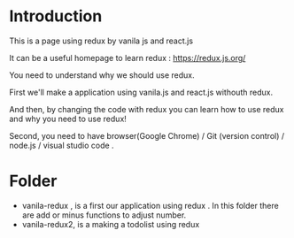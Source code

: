 # Introduction

This is a page using redux by vanila js and react.js

It can be a useful homepage to learn redux : https://redux.js.org/

You need to understand why we should use redux.

First we'll make a application using vanila.js and react.js withouth redux.

And then, by changing the code with redux you can learn how to use redux and why you need to use redux!

Second, you need to have browser(Google Chrome) / Git (version control) / node.js / visual studio code .

# Folder

- vanila-redux , is a first our application using redux . In this folder there are add or minus functions to adjust number.
- vanila-redux2, is a making a todolist using redux
